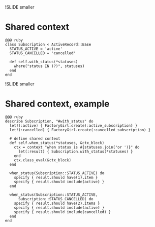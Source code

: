 !SLIDE smaller

# Shared context

    @@@ ruby
    class Subscription < ActiveRecord::Base
      STATUS_ACTIVE = 'active'
      STATUS_CANCELLED = 'cancelled'

      def self.with_status(*statuses)
        where("status IN (?)", statuses)
      end
    end

!SLIDE smaller

# Shared context, example

    @@@ ruby
    describe Subscription, "#with_status" do
      let!(:active) { FactoryGirl.create(:active_subscription) }
      let!(:cancelled) { FactoryGirl.create(:cancelled_subscription) }

      # define shared context
      def self.when_status(*statuses, &ctx_block)
        ctx = context "when status is #{statuses.join('or ')}" do
          let(:result) { Subscription.with_status(*statuses) }
        end
        ctx.class_eval(&ctx_block)
      end

      when_status(Subscription::STATUS_ACTIVE) do
        specify { result.should have(1).item }
        specify { result.should include(active) }
      end

      when_status(Subscription::STATUS_ACTIVE,
          Subscription::STATUS_CANCELLED) do
        specify { result.should have(2).items }
        specify { result.should include(active) }
        specify { result.should include(cancelled) }
      end
    end